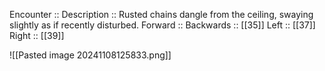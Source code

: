Encounter :: 
Description :: Rusted chains dangle from the ceiling, swaying slightly as if recently disturbed.
Forward :: 
Backwards :: [[35]]
Left :: [[37]]
Right :: [[39]]

![[Pasted image 20241108125833.png]]